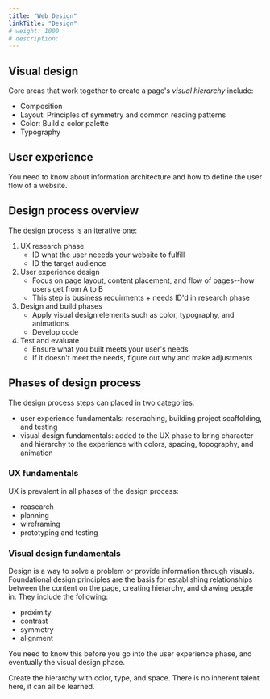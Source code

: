 ```yaml
---
title: "Web Design"
linkTitle: "Design"
# weight: 1000
# description:
---
```


## Visual design

Core areas that work together to create a page's _visual hierarchy_ include:
- Composition
- Layout: Principles of symmetry and common reading patterns
- Color: Build a color palette
- Typography

## User experience

You need to know about information architecture and how to define the user flow of a website.

## Design process overview

The design process is an iterative one:
1. UX research phase
   - ID what the user neeeds your website to fulfill
   - ID the target audience
2. User experience design
   - Focus on page layout, content placement, and flow of pages--how users get from A to B
   - This step is business requirments + needs ID'd in research phase
3. Design and build phases
   - Apply visual design elements such as color, typography, and animations
   - Develop code
4. Test and evaluate
   - Ensure what you built meets your user's needs
   - If it doesn't meet the needs, figure out why and make adjustments

## Phases of design process

The design process steps can placed in two categories:
- user experience fundamentals: reseraching, building project scaffolding, and testing
- visual design fundamentals: added to the UX phase to bring character and hierarchy to the experience with colors, spacing, topography, and animation

### UX fundamentals

UX is prevalent in all phases of the design process:
- reasearch
- planning
- wireframing
- prototyping and testing

### Visual design fundamentals

Design is a way to solve a problem or provide information through visuals. Foundational design principles are the basis for establishing relationships between the content on the page, creating hierarchy, and drawing people in. They include the following:
- proximity
- contrast
- symmetry
- alignment

You need to know this before you go into the user experience phase, and eventually the visual design phase.

Create the hierarchy with color, type, and space. There is no inherent talent here, it can all be learned.